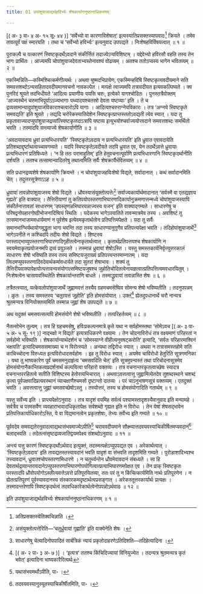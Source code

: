 ```yaml
---
title: 01 उपांशुयाजाद्यर्थहविर्भ्यः शेषकार्याननुष्ठानाधिकरणम्

---
```

 \[( अ॰ ३ वा॰ ४ अ॰ १५ सू॰ ४४ )\] ‘सर्वेभ्यो वा कारणाविशेषात्’ इत्यस्यातिप्रसक्तस्यापवादः[^1] क्रियते । तमेव तावत्पूर्वं पक्षं स्मारयति । तथा च ‘सर्वेभ्यो हविर्भ्यः’ इत्यनुवाद उपपद्यते । निःशेषहविर्विषयत्वात् ॥ १ ॥

[^1]: अतिप्रसक्तस्येतिक्वचिन्नाति ।


पुराकल्पै च यत्कारणं स्विष्टकृदर्थेऽवदाने संकीर्त्तितं तदाज्येऽप्यविशिष्टम् । यद्देवेभ्यो हविरसौ वहति तस्य तेन भागः प्रार्थितः । आज्यमपि चोपांशुयाजदेवताभ्यस्तेनावश्यं वोढव्यम् । अतश्च ततोऽप्यस्य भागेन भवितव्यम् ॥ २ ॥

एकस्मिन्निति—कस्मिंश्चित्कर्मणीत्यर्थः । अथवा युष्मदभिप्रायेण, एकस्मिन्हविषि स्विष्टकृत्यवदीयमाने सति समवत्तशब्दोऽन्यसहितादवदीयमानवचनो नावकल्पेत । मत्पक्षे त्वाज्यमपि तत्रावदीयत इत्यवकल्पिष्यते । क्व पुनरिदं श्रूयते तदभिधीयते ‘आदित्यः प्रयाणीयः पयसि चरुः, इत्येको यागश्चोदितः । पुनस्तत्रैवोक्तम् ‘आज्यस्थैनं चरुमाभिपूर्याऽऽज्यभागाः पथ्यादयश्चतस्रो देवता यष्टव्याः’ इति । ते च द्रव्यसामान्यादुपांशुयाजविकाराश्चत्वारोऽपि यागाः । आदित्यश्चरुराग्नेयविकारः । तत्र ‘अग्नये स्विष्टकृते समवद्यति’ इति श्रूयते । तद्यदि चरोरेकस्यातिदेशेन स्विष्टकृत्प्राप्तस्ततोऽवद्यती त्येव स्यात् । यदा तु प्रकृतावाज्यादप्युपांशुयाजद्रव्यांत्स्विष्टकृत्तदाऽत्रापि यष्टव्य इत्युभयोश्चर्वाज्ययोरवदाने समवत्तशब्दः समर्थितो भवति । तस्मादपि सन्त्याज्ये शेषकार्याणीति ॥ ३ ॥

‘अवदायावदाय ध्रुवां प्रत्यभिधारयति’ ‘स्विष्टकृतेऽवदाय न प्रत्यभिधारयति’ इति ध्रुवात एवावदायेति प्रतिशब्दाद्दृर्ष्टाथत्वाच्चावगम्यते । यदपि स्विष्टकृतेऽवदीयते तदपि ध्रुवात एव, येन तदर्थेऽवत्ते ध्रुवायाः प्रत्यभिधारणं प्रतिषिध्यते । ‘न हि ततः परामाहुतिम्’ इति हेतुवचनात्पूर्वाणि प्रत्यभिधारणानि स्विष्टकृदर्थानीति दर्शयति । ततश्च तत्सामान्यादितरेषु तथात्वमिति सर्वैः शेषक्रार्यैर्भवितव्यम् ॥ ४ ॥

सति प्रधानद्रव्यशेषे शेषकार्याणि क्रियन्ते । न चोपांशुयाजहविःशेषो विद्यते, सर्वादानात् । कथं सर्वादानमिति चेत् । तदुत्तरसूत्रेणाऽऽह ॥ ५ ॥

ध्रुवायां तावन्नोपांशुयाजस्य शेषो विद्यते । ध्रौवस्यासंयुक्तोत्पत्तेः[^2] सर्वाज्यकार्यार्थमादानात् ‘सर्वस्मै वा एतद्यज्ञाय गृह्यते’ इति वाक्यात् । तैत्तिरीयाणां तु कतिपयोपस्तरणाभिघारणादिकार्यानुक्रमणात्तन्मध्ये चोपांशुयाजस्यापि संकीर्तनात्तावतां साधारणम् ‘उपस्तृणन्नभिघारयन्नाज्यस्य यजन्’ इति वाक्याद्गम्यते । साधारणेषु च परिषद्वनोपहारगोष्ठीभोजनादिष्वियं स्थितिः । यदेकस्य भागेऽपयातिते तावन्मात्रमेव तस्य । अवशिष्टं तु तत्समानभाजामवधार्यमाणं न पूर्वशेष इत्येवमकृतार्थत्वेन प्रतिपत्तिमपेक्षते । यदा तु सर्वैः समानभाग्भिर्यथायोगमुद्धृता भागा भवन्ति तदा तस्य साधारण्यानुगुणैव प्रतिपत्त्यपेक्षा भवति । तदिहोपांशुयाजार्थे[^3] भागेऽपनीते न कश्चिदपि तदीयः शेषो विद्यते । शिष्टस्य परस्ताद्भाव्युपस्तरणाभिघारणादिगृहीतत्वेनाकृतार्थत्वात् । कृतार्थप्रतिपत्तयश्च शेषकार्याणि न स्वयमेवाकृतप्रयोजनमपि द्रव्यं प्रयुञ्जते । तस्मान्न ध्रुवायां शेषोऽस्ति । यस्तु समस्तकार्यनिर्वृत्त्युत्तरकालं साधारणः शेषो भविष्यति तस्य तस्य समिष्टयजुराख्यं प्रतिपत्त्यन्तरमाम्नातम् । यदा त्विदमप्युपस्तरणादिवदेवार्थकर्मावधार्यते तदा सुतरां शेषाभावः । शक्यं तु तैत्तिरीयवाक्यापेक्षयोत्पत्तावन्यसंयोगात्समिष्टयजुषश्च जुहोतिचोदितत्वेनायज्ञत्वात्प्रतिपत्तित्वमवधारयितुम् । निःशेषत्वेन चासाववस्थितेति शेषकार्यान्तराणि बाधते । तस्माद्ध्रुवायां तावन्नास्ति शेषः ॥ ६ ॥

[^2]: असंयुक्तोत्पत्तेरिति—‘चतुर्ध्रुवायां गृह्णाति’ इति वाक्येनेति शेषः ।


[^3]: साधारणेषु चेत्यादिनोपपादितं सार्बत्रिकं न्यायं प्रकृतोदाहरणेऽतिदिशति—तदिहेत्यादिना ।


तत्रैतत्स्यात्, यत्केवलोपांशुयाजार्थे जुह्वामवत्तं तस्यैव ग्रहमचमसेष्विव सोमन्य शेषो भविष्यतीति । तदनुपपन्नम् । कुतः । तस्य समस्तस्य ‘चतुरवत्तं जुहोति’ इति होमसंयोयात् । उक्तं[^4] ह्येतदुपधानार्थे चरौ नान्यत्र श्रुतमन्यत्र विनियोक्तव्यमिति तस्मान्न जुह्वां शेष उपपद्यते ॥ ७ ॥

[^4]:  \[( अ॰ २ पा॰ ३ अ॰ ७ )\]  । ‘इत्यत्र’ ततश्च किंचिदिज्यायां विनियुज्येत । तदन्यत्र श्रुतमन्यत्र कृतं भवेत्’ इत्यादिना भाष्यकारैरित्यर्थः


अथ यदुक्तं चमसवत्सत्यपि होमसंयोगे शेषो भविष्यतीति । तत्परिहर्तव्यम् ॥ ८ ॥

नैतत्सोभेन तुल्यम् । तत्र हि ग्रहचमसेषु, हविःप्रकल्पनमात्रे कृते यथा न सर्वहोमस्तथा ‘सोमेऽवच \[( अ॰ ३ पा॰ ५ अ॰ ५ सू॰ १९ )\] नाद्भक्षो न विद्यते’ इत्यत्राधिकरणे वक्ष्यामः । तेन चोदनाविरोधं तत्र वक्ष्यमाणं परिहरतां न सर्वहोमो भविष्यति । शेषकार्यान्यार्थदर्शनं च ‘सोमस्याग्ने वीहीत्यनुवषट्करोति’ इत्यादि, ‘सर्वतः परिहारमाश्विनं भक्षयति’ इत्यादिचमससमाख्या च न विरोत्स्यते । अन्यथा तद्विरोधः स्यात् । अथवा न तत्रासमस्तहोमे सति काचिच्चोदना विरुध्यत इत्यविरोधादसर्वहोमः । इह तु विरोधः स्यात् । अयमेव चाविरोधो हेतुरिति सूत्रगमनिका । यथा तु भाष्यकारेण पूर्वं चमसमनुदाहृंत्य ‘चमसवदिति चेत्’ इति सूत्रमुपन्यस्तं तथा परिचोदनासूत्रमेव होमसंयोगानैकान्तिकत्वप्रदर्शनार्थं कल्पयित्वा परिहारो वक्तव्यः । तत्र वचनान्तरकृतत्वाच्छेषः स्यादत्र वचनान्तररहितत्वे सतीति विशिष्टस्य हेतोरव्यभिचारात् । अथवाऽवत्तत्वात्तु जुह्वामित्येतदेव तुशब्दस्थाने चशब्दं कृत्वा पूर्वपक्षवादिप्रत्यवस्थानं व्याचक्षाणैश्चमसो दृष्टान्तो दातव्यः । परं चाऽनुभाषणसूत्रं वक्तव्यम् । एतदुक्तं भवति । अवत्तत्वात्तु जुह्वां चमसवच्छेषोऽस्तु । तस्योत्तरं, तस्य च होमसंयोगादिति गतार्थम् ॥ ९ ॥

यस्तु सर्वेभ्य इति । प्राप्त्यपेक्षोऽनुवादः । तत्र यादृशं वयमिह सर्वत्वं पश्यामस्तादृशस्यैवानुवाद इति मन्यामहे । सर्वत्रैव च परमसर्वेण व्यवहाराभावादधिकृतापेक्षः सर्वशब्दो गृह्यत इति न विरोधः । तेन येषां शेषसद्भावेन प्रतिपत्तिकार्याधिकारोऽस्ति, ये वा विद्यमानत्वेन प्रकृतशेषाः, तेभ्यः सर्वेभ्य इति गम्यते ॥ १० ॥

पूर्ववदेव समवद्यतेरनुवादत्वाद्यथासंभवमाज्येऽपीति[^5] चराववदीयमाने सौक्ष्म्यात्तदवयवस्याचिकीर्षितमप्यवदानं[^6] बलाद्भवति । तदेतत्संसृष्टद्रव्यजातिद्वयमपेक्ष्य संशब्दोऽनुवादः ॥ ११ ॥

[^5]: यथासंभवमर्थोऽपीति, पा॰ ।


[^6]: तदवयवस्यानुस्यूतस्याचिकीर्षीतमिति, पा॰ ।


अन्त्यं यत्तु कारणं स्विष्टकृदर्थोऽर्थवाद इत्युक्तं, तदस्मत्पक्षेऽप्युपपद्यत एव । अरेकार्थत्वात् । ‘स्विष्टकृतेऽवदाय’ इति तावद्यतस्तस्यावदानं भवति यादृशं वा संभवति तादृशमिति गम्यते । पुरोडाशादिभ्यश्च तस्यावदानं, ध्रुवातश्चोपस्तरणामिधारणे । न चतुर्थ्यन्तेन ध्रौवमेवावदानं संबध्यते । सा हि देवतार्थद्रव्यान्तरावदानेऽप्युपस्तरणाभिघारणोपयोगित्वात्प्रत्याभिघारणमपेक्षत एव । तेन प्राक् स्विष्टकृतः परस्तादपि ध्रौवोपयोगोऽस्तीत्यवत्तेऽवत्ते प्रतिपूरयितव्या, ततः परं तु न किंचित्कार्यमिति नार्थः प्रतिपूरणेन । न ह्येतत्प्रतिपूरणं पूर्वस्यावदानस्य संस्कारकमदृष्टार्थत्वप्रसङ्गात् । अरेकस्तूत्तरकार्यार्थः प्रत्यक्षः । तस्मादन्तरेणापि स्विष्टकृदर्थत्वं तदवधिकारेकार्थत्वेनोपपन्नोऽर्थवादः ॥ १२ ॥

इति उपांशुयाजाद्यर्थहविर्भ्यः शेषकार्याननुष्ठानाधिकरणम् ॥ १ ॥